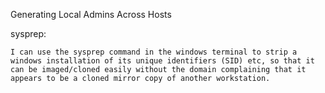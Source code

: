 Generating Local Admins Across Hosts

sysprep: 

    I can use the sysprep command in the windows terminal to strip a windows installation of its unique identifiers (SID) etc, so that it can be imaged/cloned easily without the domain complaining that it appears to be a cloned mirror copy of another workstation. 

